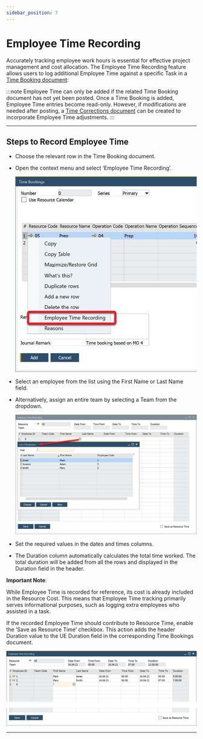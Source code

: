 ```yaml
---
sidebar_position: 7
---
```


# Employee Time Recording

Accurately tracking employee work hours is essential for effective project management and cost allocation. The Employee Time Recording feature allows users to log additional Employee Time against a specific Task in a [Time Booking document](time-bookings.md):

:::note
    Employee Time can only be added if the related Time Booking document has not yet been posted. Once a Time Booking is added, Employee Time entries become read-only. However, if modifications are needed after posting, a [Time Corrections document](time-corrections.md) can be created to incorporate Employee Time adjustments.
:::

---

## Steps to Record Employee Time

- Choose the relevant row in the Time Booking document.
- Open the context menu and select ‘Employee Time Recording’.

    ![Time Booking context menu](./media/employee-time-recording/time-bookings-context-menu.webp)

- Select an employee from the list using the First Name or Last Name field.
- Alternatively, assign an entire team by selecting a Team from the dropdown.

    ![Choose Employee](./media/employee-time-recording/employee-time-recording-choose-employee.webp)

- Set the required values in the dates and times columns.
- The Duration column automatically calculates the total time worked.
The total duration will be added from all the rows and displayed in the Duration field in the header.

**Important Note**:

While Employee Time is recorded for reference, its cost is already included in the Resource Cost. This means that Employee Time tracking primarily serves informational purposes, such as logging extra employees who assisted in a task.

If the recorded Employee Time should contribute to Resource Time, enable the ‘Save as Resource Time’ checkbox. This action adds the header Duration value to the UE Duration field in the corresponding Time Bookings document.

![Duration](./media/employee-time-recording/employee-time-recording-duration.webp)

---

